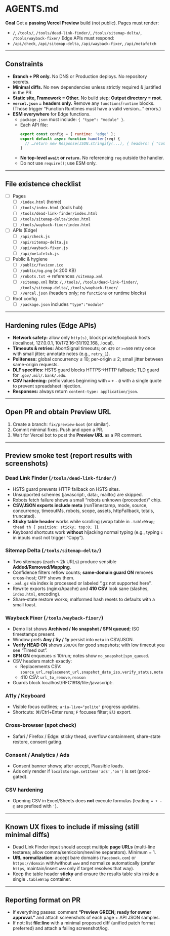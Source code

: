 # AGENTS.md

**Goal**
Get a **passing Vercel Preview** build (not public). Pages must render:
- `/`, `/tools/`, `/tools/dead-link-finder/`, `/tools/sitemap-delta/`, `/tools/wayback-fixer/`
Edge APIs must respond:
- `/api/check`, `/api/sitemap-delta`, `/api/wayback-fixer`, `/api/metafetch`

---

## Constraints
- **Branch + PR only.** No DNS or Production deploys. No repository secrets.
- **Minimal diffs.** No new dependencies unless strictly required & justified in the PR.
- **Static site, Framework = Other.** No build step; **Output directory = root**.
- **`vercel.json` = headers only.** Remove any `functions`/`runtime` blocks. (Those trigger “Function Runtimes must have a valid version…” errors.)
- **ESM everywhere** for Edge functions.
  - `package.json` must include: `{ "type": "module" }`.
  - Each API file:
    ```js
    export const config = { runtime: 'edge' };
    export default async function handler(req) {
      // …return new Response(JSON.stringify(...), { headers: { "content-type":"application/json" } })
    }
    ```
  - **No top-level `await` or `return`.** No referencing `req` outside the handler.
  - Do not use `require()`; use ESM only.

---

## File existence checklist
- [ ] Pages
  - [ ] `/index.html` (home)
  - [ ] `/tools/index.html` (tools hub)
  - [ ] `/tools/dead-link-finder/index.html`
  - [ ] `/tools/sitemap-delta/index.html`
  - [ ] `/tools/wayback-fixer/index.html`
- [ ] APIs (Edge)
  - [ ] `/api/check.js`
  - [ ] `/api/sitemap-delta.js`
  - [ ] `/api/wayback-fixer.js`
  - [ ] `/api/metafetch.js`
- [ ] Public & hygiene
  - [ ] `/public/favicon.ico`
  - [ ] `/public/og.png` (≤ 200 KB)
  - [ ] `/robots.txt` → references `/sitemap.xml`
  - [ ] `/sitemap.xml` lists: `/`, `/tools/`, `/tools/dead-link-finder/`, `/tools/sitemap-delta/`, `/tools/wayback-fixer/`
  - [ ] `/vercel.json` (headers only; no `functions` or runtime blocks)
- [ ] Root config
  - [ ] `/package.json` includes `"type":"module"`

---

## Hardening rules (Edge APIs)
- **Network safety:** allow only `http(s)`, block private/loopback hosts (localhost, 127.0.0.1, 10/172.16–31/192.168, .local).
- **Timeouts & retries:** AbortSignal timeouts; on `429` or `>=500` retry once with small jitter; annotate notes (e.g., `retry_1`).
- **Politeness:** global concurrency ≤ 10; per-origin ≤ 2; small jitter between same-origin requests.
- **DLF specifics:** HSTS guard blocks HTTPS→HTTP fallback; TLD guard for `.gov/.mil/.bank/.edu`.
- **CSV hardening:** prefix values beginning with `=` `+` `-` `@` with a single quote to prevent spreadsheet injection.
- **Responses:** always return `content-type: application/json`.

---

## Open PR and obtain Preview URL
1. Create a branch: `fix/preview-boot` (or similar).
2. Commit minimal fixes. Push and open a PR.
3. Wait for Vercel bot to post the **Preview URL** as a PR comment.

---

## Preview smoke test (report results with screenshots)
### Dead Link Finder (`/tools/dead-link-finder/`)
- HSTS guard prevents HTTP fallback on HSTS sites.
- Unsupported schemes (javascript:, data:, mailto:) are skipped.
- Robots fetch failure shows a small “robots unknown (proceeded)” chip.
- **CSV/JSON exports include meta** (runTimestamp, mode, source, concurrency, timeoutMs, robots, scope, assets, httpFallback, totals, truncated).
- **Sticky table header** works while scrolling (wrap table in `.tableWrap`; `thead th { position: sticky; top:0; }`).
- Keyboard shortcuts work **without** hijacking normal typing (e.g., typing `c` in inputs must not trigger “Copy”).

### Sitemap Delta (`/tools/sitemap-delta/`)
- Two sitemaps (each ≤ 2k URLs) produce sensible **Added/Removed/Mapping**.
- Confidence filters reflow counts; **same-domain guard ON** removes cross-host; OFF shows them.
- `.xml.gz` via index is processed or labeled “.gz not supported here”.
- Rewrite exports (nginx/Apache) and **410 CSV** look sane (slashes, `index.html`, encoding).
- Share-state restore works; malformed hash resets to defaults with a small toast.

### Wayback Fixer (`/tools/wayback-fixer/`)
- Demo list shows **Archived / No snapshot / SPN queued**; ISO timestamps present.
- Window prefs **Any / 5y / 1y** persist into `meta` in CSV/JSON.
- **Verify HEAD ON** shows `200/OK` for good snapshots; with low timeout you see “Timed out”.
- **SPN ON** enqueues ≤ 10/run; notes show `no_snapshot|spn_queued`.
- CSV headers match exactly:
  - Replacements CSV: `source_url,replacement_url,snapshot_date_iso,verify_status,note`
  - 410 CSV: `url_to_remove,reason`
- Guards block localhost/RFC1918/file:/javascript:.

### A11y / Keyboard
- Visible focus outlines; `aria-live="polite"` progress updates.
- Shortcuts: ⌘/Ctrl+Enter runs; `F` focuses filter; `E`/`J` export.

### Cross-browser (spot check)
- Safari / Firefox / Edge: sticky thead, overflow containment, share-state restore, consent gating.

### Consent / Analytics / Ads
- Consent banner shows; after accept, Plausible loads.
- Ads only render if `localStorage.setItem('ads','on')` is set (prod-gated).

### CSV hardening
- Opening CSV in Excel/Sheets does **not** execute formulas (leading `= + - @` are prefixed with `'`).

---

## Known UX fixes to include if missing (still minimal diffs)
- Dead Link Finder input should accept multiple **page URLs** (multi-line textarea; allow comma/semicolon/newline separators). Minimum = 1.
- **URL normalization**: accept bare domains (`facebook.com`) or `https://domain` with/without `www` and normalize automatically (prefer `https`, maintain/insert `www` only if target resolves that way).
- Keep the table header **sticky** and ensure the results table sits inside a single `.tableWrap` container.

---

## Reporting format on PR
- If everything passes: comment **“Preview GREEN; ready for owner approval.”** and attach screenshots of each page + API JSON samples.
- If not: list **file:line** with a minimal proposed diff (unified patch format preferred) and attach a failing screenshot/log.
